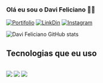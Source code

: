 


### Olá eu sou o Davi Feliciano 👋🏽
[![Portifolio](https://img.shields.io/website-up-down-green-red/http/monip.org.svg)](https://davifeliciano.com)
[![LinkDin](https://img.shields.io/badge/LinkedIn-0077B5?style=for-the-badge&logo=linkedin&logoColor=white)](https://www.linkedin.com/in/feliciano-davi/)
[![Instagram](https://img.shields.io/badge/Instagram-E4405F?style=for-the-badge&logo=instagram&logoColor=white)](https://www.linkedin.com/in/feliciano-davi/)

![Davi Feliciano GitHub stats](https://github-readme-stats.vercel.app/api?username=davifeliciano3&show_icons=true&theme=merko)

## Tecnologias que eu uso

<div style="display:inline_block">
<br>
<img aling="center" src="https://img.shields.io/badge/HTML5-E34F26?style=for-the-badge&logo=html5&logoColor=white">
<img aling="center" src="https://img.shields.io/badge/CSS3-1572B6?style=for-the-badge&logo=css3&logoColor=white">
<img aling="center" src="https://img.shields.io/badge/PHP-777BB4?style=for-the-badge&logo=php&logoColor=white">
</div>
